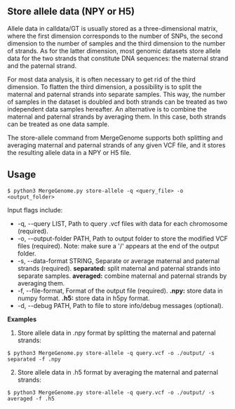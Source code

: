 ## Store allele data (NPY or H5)

Allele data in calldata/GT is usually stored as a three-dimensional matrix, where the first dimension corresponds to the number of SNPs, the second dimension to the number of samples and the third dimension to the number of strands. As for the latter dimension, most genomic datasets store allele data for the two strands that constitute DNA sequences: the maternal strand and the paternal strand.

For most data analysis, it is often necessary to get rid of the third dimension. To flatten the third dimension, a possibility is to split the maternal and paternal strands into separate samples. This way, the number of samples in the dataset is doubled and both strands can be treated as two independent data samples hereafter. An alternative is to combine the maternal and paternal strands by averaging them. In this case, both strands can be treated as one data sample.

The store-allele command from MergeGenome supports both splitting and averaging maternal and paternal strands of any given VCF file, and it stores the resulting allele data in a NPY or H5 file.

## Usage

```
$ python3 MergeGenome.py store-allele -q <query_file> -o <output_folder>
```

Input flags include:

* -q, --query LIST, Path to query .vcf files with data for each chromosome (required).
* -o, --output-folder PATH, Path to output folder to store the modified VCF files (required). Note: make sure a '/' appears at the end of the output folder.
* -s, --data-format STRING, Separate or average maternal and paternal strands (required). **separated:** split maternal and paternal strands into separate samples. **averaged:** combine maternal and  paternal strands by averaging them.
* -f, --file-format, Format of the output file (required).  **.npy:** store data in numpy format. **.h5:** store data in h5py format.
* -d, --debug PATH, Path to file to store info/debug messages (optional).

**Examples**

1. Store allele data in .npy format by splitting the maternal and paternal strands:

```
$ python3 MergeGenome.py store-allele -q query.vcf -o ./output/ -s separated -f .npy
```

2. Store allele data in .h5 format by averaging the maternal and paternal strands:

```
$ python3 MergeGenome.py store-allele -q query.vcf -o ./output/ -s averaged -f .h5
```
